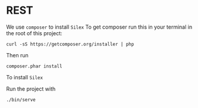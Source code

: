 # REST
We use `composer` to install `Silex`
To get composer run this in your terminal in the root of this project:

	curl -sS https://getcomposer.org/installer | php
	
Then run

    composer.phar install
    
To install `Silex`

Run the project with

    ./bin/serve
    
